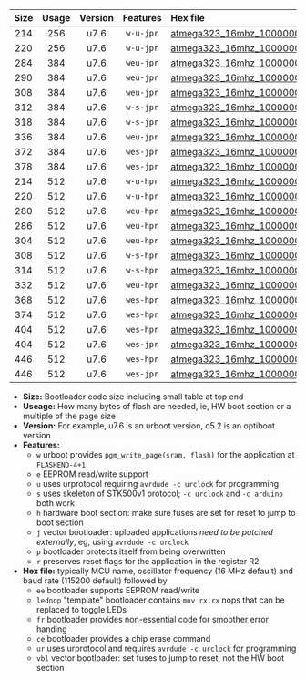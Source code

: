 |Size|Usage|Version|Features|Hex file|
|:-:|:-:|:-:|:-:|:--|
|214|256|u7.6|`w-u-jpr`|[atmega323_16mhz_1000000bps_ur_vbl.hex](https://raw.githubusercontent.com/stefanrueger/urboot/main//atmega323_16mhz_1000000bps_ur_vbl.hex)|
|220|256|u7.6|`w-u-jpr`|[atmega323_16mhz_1000000bps_lednop_ur_vbl.hex](https://raw.githubusercontent.com/stefanrueger/urboot/main//atmega323_16mhz_1000000bps_lednop_ur_vbl.hex)|
|284|384|u7.6|`weu-jpr`|[atmega323_16mhz_1000000bps_ee_ur_vbl.hex](https://raw.githubusercontent.com/stefanrueger/urboot/main//atmega323_16mhz_1000000bps_ee_ur_vbl.hex)|
|290|384|u7.6|`weu-jpr`|[atmega323_16mhz_1000000bps_ee_lednop_ur_vbl.hex](https://raw.githubusercontent.com/stefanrueger/urboot/main//atmega323_16mhz_1000000bps_ee_lednop_ur_vbl.hex)|
|308|384|u7.6|`weu-jpr`|[atmega323_16mhz_1000000bps_ee_lednop_fr_ur_vbl.hex](https://raw.githubusercontent.com/stefanrueger/urboot/main//atmega323_16mhz_1000000bps_ee_lednop_fr_ur_vbl.hex)|
|312|384|u7.6|`w-s-jpr`|[atmega323_16mhz_1000000bps_vbl.hex](https://raw.githubusercontent.com/stefanrueger/urboot/main//atmega323_16mhz_1000000bps_vbl.hex)|
|318|384|u7.6|`w-s-jpr`|[atmega323_16mhz_1000000bps_lednop_vbl.hex](https://raw.githubusercontent.com/stefanrueger/urboot/main//atmega323_16mhz_1000000bps_lednop_vbl.hex)|
|336|384|u7.6|`weu-jpr`|[atmega323_16mhz_1000000bps_ee_lednop_fr_ce_ur_vbl.hex](https://raw.githubusercontent.com/stefanrueger/urboot/main//atmega323_16mhz_1000000bps_ee_lednop_fr_ce_ur_vbl.hex)|
|372|384|u7.6|`wes-jpr`|[atmega323_16mhz_1000000bps_ee_vbl.hex](https://raw.githubusercontent.com/stefanrueger/urboot/main//atmega323_16mhz_1000000bps_ee_vbl.hex)|
|378|384|u7.6|`wes-jpr`|[atmega323_16mhz_1000000bps_ee_lednop_vbl.hex](https://raw.githubusercontent.com/stefanrueger/urboot/main//atmega323_16mhz_1000000bps_ee_lednop_vbl.hex)|
|214|512|u7.6|`w-u-hpr`|[atmega323_16mhz_1000000bps_ur.hex](https://raw.githubusercontent.com/stefanrueger/urboot/main//atmega323_16mhz_1000000bps_ur.hex)|
|220|512|u7.6|`w-u-hpr`|[atmega323_16mhz_1000000bps_lednop_ur.hex](https://raw.githubusercontent.com/stefanrueger/urboot/main//atmega323_16mhz_1000000bps_lednop_ur.hex)|
|280|512|u7.6|`weu-hpr`|[atmega323_16mhz_1000000bps_ee_ur.hex](https://raw.githubusercontent.com/stefanrueger/urboot/main//atmega323_16mhz_1000000bps_ee_ur.hex)|
|286|512|u7.6|`weu-hpr`|[atmega323_16mhz_1000000bps_ee_lednop_ur.hex](https://raw.githubusercontent.com/stefanrueger/urboot/main//atmega323_16mhz_1000000bps_ee_lednop_ur.hex)|
|304|512|u7.6|`weu-hpr`|[atmega323_16mhz_1000000bps_ee_lednop_fr_ur.hex](https://raw.githubusercontent.com/stefanrueger/urboot/main//atmega323_16mhz_1000000bps_ee_lednop_fr_ur.hex)|
|308|512|u7.6|`w-s-hpr`|[atmega323_16mhz_1000000bps.hex](https://raw.githubusercontent.com/stefanrueger/urboot/main//atmega323_16mhz_1000000bps.hex)|
|314|512|u7.6|`w-s-hpr`|[atmega323_16mhz_1000000bps_lednop.hex](https://raw.githubusercontent.com/stefanrueger/urboot/main//atmega323_16mhz_1000000bps_lednop.hex)|
|332|512|u7.6|`weu-hpr`|[atmega323_16mhz_1000000bps_ee_lednop_fr_ce_ur.hex](https://raw.githubusercontent.com/stefanrueger/urboot/main//atmega323_16mhz_1000000bps_ee_lednop_fr_ce_ur.hex)|
|368|512|u7.6|`wes-hpr`|[atmega323_16mhz_1000000bps_ee.hex](https://raw.githubusercontent.com/stefanrueger/urboot/main//atmega323_16mhz_1000000bps_ee.hex)|
|374|512|u7.6|`wes-hpr`|[atmega323_16mhz_1000000bps_ee_lednop.hex](https://raw.githubusercontent.com/stefanrueger/urboot/main//atmega323_16mhz_1000000bps_ee_lednop.hex)|
|404|512|u7.6|`wes-hpr`|[atmega323_16mhz_1000000bps_ee_lednop_fr.hex](https://raw.githubusercontent.com/stefanrueger/urboot/main//atmega323_16mhz_1000000bps_ee_lednop_fr.hex)|
|404|512|u7.6|`wes-jpr`|[atmega323_16mhz_1000000bps_ee_lednop_fr_vbl.hex](https://raw.githubusercontent.com/stefanrueger/urboot/main//atmega323_16mhz_1000000bps_ee_lednop_fr_vbl.hex)|
|446|512|u7.6|`wes-hpr`|[atmega323_16mhz_1000000bps_ee_lednop_fr_ce.hex](https://raw.githubusercontent.com/stefanrueger/urboot/main//atmega323_16mhz_1000000bps_ee_lednop_fr_ce.hex)|
|446|512|u7.6|`wes-jpr`|[atmega323_16mhz_1000000bps_ee_lednop_fr_ce_vbl.hex](https://raw.githubusercontent.com/stefanrueger/urboot/main//atmega323_16mhz_1000000bps_ee_lednop_fr_ce_vbl.hex)|

- **Size:** Bootloader code size including small table at top end
- **Useage:** How many bytes of flash are needed, ie, HW boot section or a multiple of the page size
- **Version:** For example, u7.6 is an urboot version, o5.2 is an optiboot version
- **Features:**
  + `w` urboot provides `pgm_write_page(sram, flash)` for the application at `FLASHEND-4+1`
  + `e` EEPROM read/write support
  + `u` uses urprotocol requiring `avrdude -c urclock` for programming
  + `s` uses skeleton of STK500v1 protocol; `-c urclock` and `-c arduino` both work
  + `h` hardware boot section: make sure fuses are set for reset to jump to boot section
  + `j` vector bootloader: uploaded applications *need to be patched externally*, eg, using `avrdude -c urclock`
  + `p` bootloader protects itself from being overwritten
  + `r` preserves reset flags for the application in the register R2
- **Hex file:** typically MCU name, oscillator frequency (16 MHz default) and baud rate (115200 default) followed by
  + `ee` bootloader supports EEPROM read/write
  + `lednop` "template" bootloader contains `mov rx,rx` nops that can be replaced to toggle LEDs
  + `fr` bootloader provides non-essential code for smoother error handing
  + `ce` bootloader provides a chip erase command
  + `ur` uses urprotocol and requires `avrdude -c urclock` for programming
  + `vbl` vector bootloader: set fuses to jump to reset, not the HW boot section
